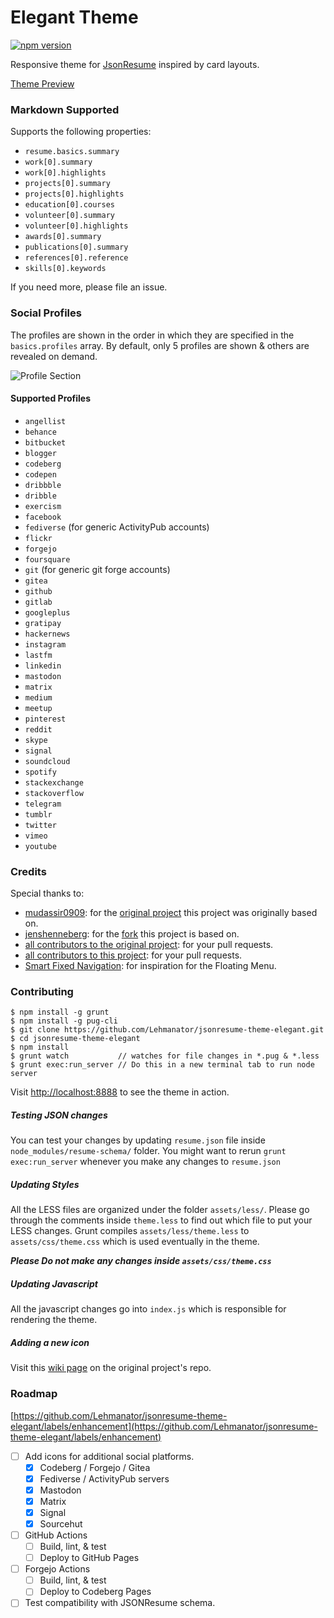 # Elegant Theme

[![npm version](https://badge.fury.io/js/jsonresume-theme-elegant.svg)](http://badge.fury.io/js/jsonresume-theme-elegant)

Responsive theme for [JsonResume](https://jsonresume.org/) inspired by card layouts.

[Theme Preview](https://themes.jsonresume.org/theme/elegant)

### Markdown Supported

Supports the following properties:

- `resume.basics.summary`
-  `work[0].summary`
-  `work[0].highlights`
-  `projects[0].summary`
-  `projects[0].highlights`
-  `education[0].courses`
-  `volunteer[0].summary`
-  `volunteer[0].highlights`
-  `awards[0].summary`
-  `publications[0].summary`
-  `references[0].reference`
-  `skills[0].keywords`

If you need more, please file an issue.

### Social Profiles

The profiles are shown in the order in which they are specified in the `basics.profiles` array.
By default, only 5 profiles are shown & others are revealed on demand.

![Profile Section](https://raw.githubusercontent.com/Lehmanator/jsonresume-theme-elegant/main/screenshots/profile.png)

#### Supported Profiles

* `angellist`
* `behance`
* `bitbucket`
* `blogger`
* `codeberg`
* `codepen`
* `dribbble`
* `dribble`
* `exercism`
* `facebook`
* `fediverse` (for generic ActivityPub accounts)
* `flickr`
* `forgejo`
* `foursquare`
* `git`  (for generic git forge accounts)
* `gitea`
* `github`
* `gitlab`
* `googleplus`
* `gratipay`
* `hackernews`
* `instagram`
* `lastfm`
* `linkedin`
* `mastodon`
* `matrix`
* `medium`
* `meetup`
* `pinterest`
* `reddit`
* `skype`
* `signal`
* `soundcloud`
* `spotify`
* `stackexchange`
* `stackoverflow`
* `telegram`
* `tumblr`
* `twitter`
* `vimeo`
* `youtube`


### Credits

Special thanks to:

- [mudassir0909](https://github.com/mudassir0909): for the [original project](https://github.com/mudassir0909/jsonresume-theme-elegant) this project was originally based on.
- [jenshenneberg](https://github.com/jenshenneberg): for the [fork](https://github.com/mudassir0909/jsonresume-theme-elegant) this project is based on.
- [all contributors to the original project](https://github.com/mudassir0909/jsonresume-theme-elegant/graphs/contributors): for your pull requests.
- [all contributors to this project](https://github.com/Lehmanator/jsonresume-theme-elegant/graphs/contributors): for your pull requests.
- [Smart Fixed Navigation](http://codyhouse.co/demo/smart-fixed-navigation/index.html): for inspiration for the Floating Menu.

### Contributing

```
$ npm install -g grunt
$ npm install -g pug-cli
$ git clone https://github.com/Lehmanator/jsonresume-theme-elegant.git
$ cd jsonresume-theme-elegant
$ npm install
$ grunt watch           // watches for file changes in *.pug & *.less
$ grunt exec:run_server // Do this in a new terminal tab to run node server
```

Visit [http://localhost:8888](http://localhost:8888) to see the theme in action.

##### Testing JSON changes

You can test your changes by updating `resume.json` file inside `node_modules/resume-schema/` folder.
You might want to rerun `grunt exec:run_server` whenever you make any changes to `resume.json`

##### Updating Styles

All the LESS files are organized under the folder `assets/less/`.
Please go through the comments inside `theme.less` to find out which file to put your LESS changes.
Grunt compiles `assets/less/theme.less` to `assets/css/theme.css` which is used eventually in the theme.

**_Please Do not make any changes inside `assets/css/theme.css`_**

##### Updating Javascript

All the javascript changes go into `index.js` which is responsible for rendering the theme.

##### Adding a new icon

Visit this [wiki page](https://github.com/mudassir0909/jsonresume-theme-elegant/wiki/Adding-a-new-icon) on the original project's repo.

### Roadmap

[https://github.com/Lehmanator/jsonresume-theme-elegant/labels/enhancement](https://github.com/Lehmanator/jsonresume-theme-elegant/labels/enhancement)

- [ ] Add icons for additional social platforms.
  - [x] Codeberg / Forgejo / Gitea
  - [x] Fediverse / ActivityPub servers
  - [x] Mastodon
  - [x] Matrix
  - [x] Signal
  - [x] Sourcehut

- [ ] GitHub Actions
  - [ ] Build, lint, & test
  - [ ] Deploy to GitHub Pages

- [ ] Forgejo Actions
  - [ ] Build, lint, & test
  - [ ] Deploy to Codeberg Pages

- [ ] Test compatibility with JSONResume schema.

